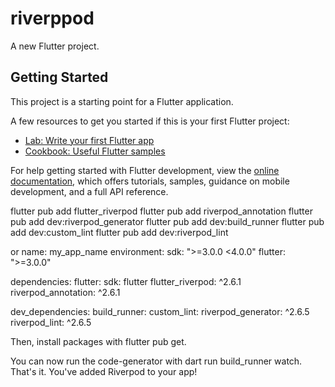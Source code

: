 # riverppod

A new Flutter project.

## Getting Started

This project is a starting point for a Flutter application.

A few resources to get you started if this is your first Flutter project:

- [Lab: Write your first Flutter app](https://docs.flutter.dev/get-started/codelab)
- [Cookbook: Useful Flutter samples](https://docs.flutter.dev/cookbook)

For help getting started with Flutter development, view the
[online documentation](https://docs.flutter.dev/), which offers tutorials,
samples, guidance on mobile development, and a full API reference.


flutter pub add flutter_riverpod
flutter pub add riverpod_annotation
flutter pub add dev:riverpod_generator
flutter pub add dev:build_runner
flutter pub add dev:custom_lint
flutter pub add dev:riverpod_lint

or
name: my_app_name
environment:
  sdk: ">=3.0.0 <4.0.0"
  flutter: ">=3.0.0"

dependencies:
  flutter:
    sdk: flutter
  flutter_riverpod: ^2.6.1
  riverpod_annotation: ^2.6.1

dev_dependencies:
  build_runner:
  custom_lint:
  riverpod_generator: ^2.6.5
  riverpod_lint: ^2.6.5

  Then, install packages with flutter pub get.

You can now run the code-generator with dart run build_runner watch.
That's it. You've added Riverpod to your app!